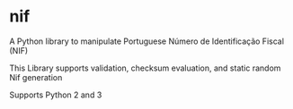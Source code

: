 # nif
A Python library to manipulate Portuguese Número de Identificação Fiscal (NIF)

This Library supports validation, checksum evaluation, and static random Nif generation

Supports Python 2 and 3
